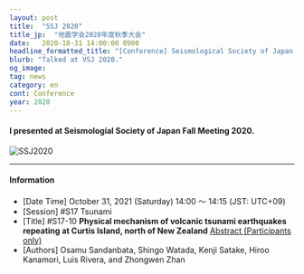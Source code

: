 ```yaml
---
layout: post
title:  "SSJ 2020"
title_jp:  "地震学会2020年度秋季大会"
date:   2020-10-31 14:00:00 0900
headline_formatted_title: "[Conference] Seismological Society of Japan: Fall Meeting 2020"
blurb: "Talked at VSJ 2020."
og_image:
tag: news
category: en
cont: Conference
year: 2020
---
```


####  I presented at **Seismologial Society of Japan Fall Meeting 2020**.

<p class="image_blog">
<img src="{{site.baseurl}}/assets/img/slide_title/201031_SSJ2020.png" alt="SSJ2020"/>
</p>

----

#### Information

- [Date Time] October 31, 2021 (Saturday) 14:00 〜 14:15 (JST: UTC+09)
- [Session] #S17 Tsunami
- [Title] #S17-10 **Physical mechanism of volcanic tsunami earthquakes repeating at Curtis Island, north of New Zealand** [Abstract (Participants only)](https://confit.atlas.jp/guide/changeLocale?strLocale=en&redirectUrl=/event/zisin2020/subject/S17-10/tables?cryptoId%3D)
- [Authors] Osamu Sandanbata, Shingo Watada, Kenji Satake, Hiroo Kanamori, Luis Rivera, and Zhongwen Zhan

